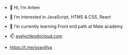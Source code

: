 - 👋 Hi, I’m Artem
- 👀 I’m interested in JavaScript, HTMS & CSS, React
- 🌱 I’m currently learning Front end path at Mate academy

- 📫 avelychko@icloud.com
- https://t.me/svavillya

<!---
Svavillya/Svavillya is a ✨ special ✨ repository because its `README.md` (this file) appears on your GitHub profile.
You can click the Preview link to take a look at your changes.
--->
